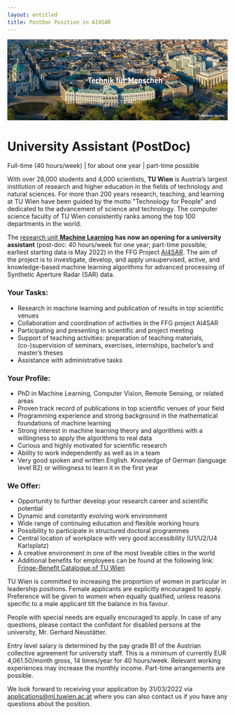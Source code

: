 ```yaml
---
layout: entitled
title: PostDoc Position in AI4SAR
---
```


![TU_Hauptgebaeude](../TU_Hauptgebaeude_neu.jpg)

# University Assistant (PostDoc)

Full-time (40 hours/week) | for about one year | part-time possible

With over 26,000 students and 4,000 scientists, **TU Wien** is Austria’s largest institution of research and higher education in the fields of technology and natural sciences. For more than 200 years research, teaching, and learning at TU Wien have been guided by the motto "Technology for People" and dedicated to the advancement of science and technology. The computer science faculty of TU Wien consistently ranks among the top 100 departments in the world. 

The [research unit **Ma﻿chine Learning**](https://www.ml.tuwien.ac.at/) **has now an opening for a university assistant** (post-doc: 40 hours/week for one year; part-time possible; earliest starting data is May 2022) in the FFG Project [AI4SAR](https://projekte.ffg.at/projekt/4052506). The aim of the project is to investigate, develop, and apply unsupervised, active, and knowledge-based machine learning algorithms for advanced processing of Synthetic Aperture Radar (SAR) data. 
### Your Tasks: 

- Research in machine learning and publication of results in top scientific venues 
- Collaboration and coordination of activities in the FFG project AI4SAR 
- Participating and presenting in scientific and project meeting 
- Support of teaching activities: preparation of teaching materials, (co-)supervision of seminars, exercises, internships, bachelor’s and master’s theses 
- Assistance with administrative tasks 

### Your Profile: 

- PhD in Machine Learning, Computer Vision, Remote Sensing, or related areas 
- Proven track record of publications in top scientific venues of your field 
- Programming experience and strong background in the mathematical foundations of machine learning 
- Strong interest in machine learning theory and algorithms with a willingness to apply the algorithms to real data 
- Curious and highly motivated for scientific research 
- Ability to work independently as well as in a team 
- Very good spoken and written English. Knowledge of German (language level B2) or willingness to learn it in the first year 

### We Offer: 

- Opportunity to further develop your research career and scientific potential 
- Dynamic and constantly evolving work environment 
- Wide range of continuing education and flexible working hours 
- Possibility to participate in structured doctoral programmes 
- Central location of workplace with very good accessibility (U1/U2/U4 Karlsplatz) 
- A creative environment in one of the most liveable cities in the world 
- Additional benefits for employees can be found at the following link: [Fringe-Benefit Catalogue of TU Wien](https://url.tuwien.at/cfjyv)
 

 

TU Wien is committed to increasing the proportion of women in particular in leadership positions. Female applicants are explicitly encouraged to apply. Preference will be given to women when equally qualified, unless reasons specific to a male applicant tilt the balance in his favour.  

People with special needs are equally encouraged to apply. In case of any questions, please contact the confidant for disabled persons at the university, Mr. Gerhard Neustätter.  

Entry level salary is determined by the pay grade B1 of the Austrian collective agreement for university staff. This is a minimum of currently EUR 4,061.50/month gross, 14 times/year for 40 hours/week. Relevant working experiences may increase the monthly income. Part-time arrangements are possible. 

We look forward to receiving your application by 31/03/2022 via <applications@ml.tuwien.ac.at> where you can also contact us if you have any questions about the position. 
